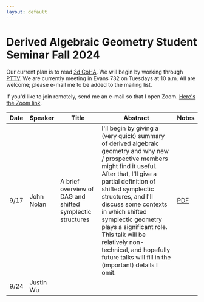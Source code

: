 ```yaml
---
layout: default
---
```


# Derived Algebraic Geometry Student Seminar Fall 2024

Our current plan is to read [3d CoHA](https://arxiv.org/abs/2406.12838). We will begin by working through [PTTV](https://arxiv.org/abs/1111.3209). We are currently meeting in Evans 732 on Tuesdays at 10 a.m. All are welcome; please e-mail me to be added to the mailing list.

If you'd like to join remotely, send me an e-mail so that I open Zoom. [Here's the Zoom link](https://berkeley.zoom.us/j/8271009900).

| Date    | Speaker | Title | Abstract|Notes|
| -------- | ------- | -------| ------|----|
| 9/17  | John Nolan | A brief overview of DAG and shifted symplectic structures| I'll begin by giving a (very quick) summary of derived algebraic geometry and why new / prospective members might find it useful. After that, I'll give a partial definition of shifted symplectic structures, and I'll discuss some contexts in which shifted symplectic geometry plays a significant role. This talk will be relatively non-technical, and hopefully future talks will fill in the (important) details I omit.|[PDF](https://jacoberl.github.io/assets/dag-seminar/DAG%20Sep%2017%2C%202024.pdf)
|9/24 | Justin Wu | | | |
